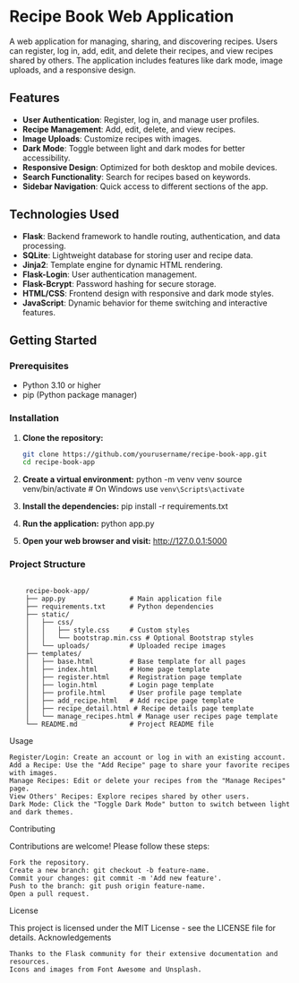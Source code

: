# Recipe Book Web Application

A web application for managing, sharing, and discovering recipes. Users can register, log in, add, edit, and delete their recipes, and view recipes shared by others. The application includes features like dark mode, image uploads, and a responsive design.

## Features

- **User Authentication**: Register, log in, and manage user profiles.
- **Recipe Management**: Add, edit, delete, and view recipes.
- **Image Uploads**: Customize recipes with images.
- **Dark Mode**: Toggle between light and dark modes for better accessibility.
- **Responsive Design**: Optimized for both desktop and mobile devices.
- **Search Functionality**: Search for recipes based on keywords.
- **Sidebar Navigation**: Quick access to different sections of the app.

## Technologies Used

- **Flask**: Backend framework to handle routing, authentication, and data processing.
- **SQLite**: Lightweight database for storing user and recipe data.
- **Jinja2**: Template engine for dynamic HTML rendering.
- **Flask-Login**: User authentication management.
- **Flask-Bcrypt**: Password hashing for secure storage.
- **HTML/CSS**: Frontend design with responsive and dark mode styles.
- **JavaScript**: Dynamic behavior for theme switching and interactive features.

## Getting Started

### Prerequisites

- Python 3.10 or higher
- pip (Python package manager)

### Installation

1. **Clone the repository:**

   ```bash
   git clone https://github.com/yourusername/recipe-book-app.git
   cd recipe-book-app
2. **Create a virtual environment:**
    python -m venv venv
    source venv/bin/activate   # On Windows use `venv\Scripts\activate`
3. **Install the dependencies:**
    pip install -r requirements.txt
4. **Run the application:**
    python app.py
5. **Open your web browser and visit:**
    http://127.0.0.1:5000
    
### Project Structure
```

    recipe-book-app/
    ├── app.py                # Main application file
    ├── requirements.txt      # Python dependencies
    ├── static/
    │   ├── css/
    │   │   ├── style.css     # Custom styles
    │   │   └── bootstrap.min.css # Optional Bootstrap styles
    │   └── uploads/          # Uploaded recipe images
    ├── templates/
    │   ├── base.html         # Base template for all pages
    │   ├── index.html        # Home page template
    │   ├── register.html     # Registration page template
    │   ├── login.html        # Login page template
    │   ├── profile.html      # User profile page template
    │   ├── add_recipe.html   # Add recipe page template
    │   ├── recipe_detail.html # Recipe details page template
    │   └── manage_recipes.html # Manage user recipes page template
    └── README.md             # Project README file
```
Usage

    Register/Login: Create an account or log in with an existing account.
    Add a Recipe: Use the "Add Recipe" page to share your favorite recipes with images.
    Manage Recipes: Edit or delete your recipes from the "Manage Recipes" page.
    View Others' Recipes: Explore recipes shared by other users.
    Dark Mode: Click the "Toggle Dark Mode" button to switch between light and dark themes.

Contributing

Contributions are welcome! Please follow these steps:

    Fork the repository.
    Create a new branch: git checkout -b feature-name.
    Commit your changes: git commit -m 'Add new feature'.
    Push to the branch: git push origin feature-name.
    Open a pull request.

License

This project is licensed under the MIT License - see the LICENSE file for details.
Acknowledgements

    Thanks to the Flask community for their extensive documentation and resources.
    Icons and images from Font Awesome and Unsplash.